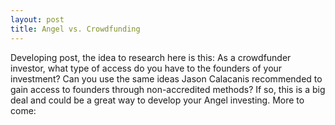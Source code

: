 ```yaml
---
layout: post
title: Angel vs. Crowdfunding
---
```

Developing post, the idea to research here is this: As a crowdfunder investor, what type of access do you have to the founders of your investment? 
Can you use the same ideas Jason Calacanis recommended to gain access to founders through non-accredited methods?  If so, this is a big deal and could be a great way to develop your Angel investing.  More to come:

